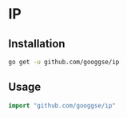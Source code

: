 # IP

## Installation

``` bash
go get -u github.com/googgse/ip
```

## Usage

``` go
import "github.com/googgse/ip"
```
